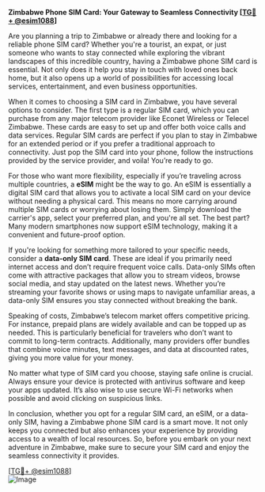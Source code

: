 **Zimbabwe Phone SIM Card: Your Gateway to Seamless Connectivity [[TG💪+ @esim1088](https://t.me/s/esim1088)]**

Are you planning a trip to Zimbabwe or already there and looking for a reliable phone SIM card? Whether you're a tourist, an expat, or just someone who wants to stay connected while exploring the vibrant landscapes of this incredible country, having a Zimbabwe phone SIM card is essential. Not only does it help you stay in touch with loved ones back home, but it also opens up a world of possibilities for accessing local services, entertainment, and even business opportunities.

When it comes to choosing a SIM card in Zimbabwe, you have several options to consider. The first type is a regular SIM card, which you can purchase from any major telecom provider like Econet Wireless or Telecel Zimbabwe. These cards are easy to set up and offer both voice calls and data services. Regular SIM cards are perfect if you plan to stay in Zimbabwe for an extended period or if you prefer a traditional approach to connectivity. Just pop the SIM card into your phone, follow the instructions provided by the service provider, and voila! You’re ready to go.

For those who want more flexibility, especially if you’re traveling across multiple countries, a **eSIM** might be the way to go. An eSIM is essentially a digital SIM card that allows you to activate a local SIM card on your device without needing a physical card. This means no more carrying around multiple SIM cards or worrying about losing them. Simply download the carrier's app, select your preferred plan, and you're all set. The best part? Many modern smartphones now support eSIM technology, making it a convenient and future-proof option.

If you're looking for something more tailored to your specific needs, consider a **data-only SIM card**. These are ideal if you primarily need internet access and don’t require frequent voice calls. Data-only SIMs often come with attractive packages that allow you to stream videos, browse social media, and stay updated on the latest news. Whether you’re streaming your favorite shows or using maps to navigate unfamiliar areas, a data-only SIM ensures you stay connected without breaking the bank.

Speaking of costs, Zimbabwe’s telecom market offers competitive pricing. For instance, prepaid plans are widely available and can be topped up as needed. This is particularly beneficial for travelers who don’t want to commit to long-term contracts. Additionally, many providers offer bundles that combine voice minutes, text messages, and data at discounted rates, giving you more value for your money.

No matter what type of SIM card you choose, staying safe online is crucial. Always ensure your device is protected with antivirus software and keep your apps updated. It’s also wise to use secure Wi-Fi networks when possible and avoid clicking on suspicious links.

In conclusion, whether you opt for a regular SIM card, an eSIM, or a data-only SIM, having a Zimbabwe phone SIM card is a smart move. It not only keeps you connected but also enhances your experience by providing access to a wealth of local resources. So, before you embark on your next adventure in Zimbabwe, make sure to secure your SIM card and enjoy the seamless connectivity it provides.

[[TG💪+ @esim1088](https://t.me/s/esim1088)]  
![Image](https://i.postimg.cc/Y0z9fWf4/image.png)